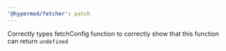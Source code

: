 ```yaml
---
'@hypermod/fetcher': patch
---
```


Correctly types fetchConfig function to correctly show that this function can return `undefined`
